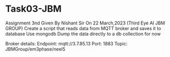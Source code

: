 # Task03-JBM
Assignment 3nd Given By Nishant Sir On 22 March,2023 (Third Eye AI JBM GROUP)
Create a script that reads data from MQTT broker and saves it to database
Use mongodb
Dump the data directly to a db collection for now

Broker details:
Endpoint: mqtt://3.7.85.13
Port: 1883
Topic: JBMGroup/em3phase/neel5
